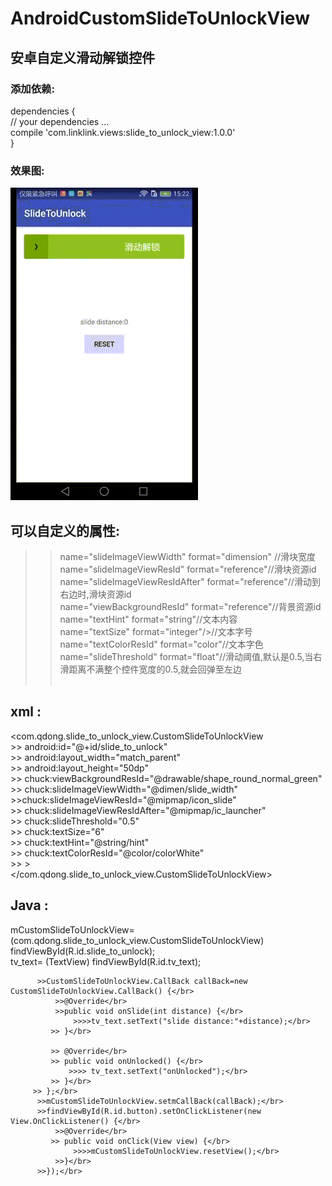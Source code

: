 ﻿# AndroidCustomSlideToUnlockView
## 安卓自定义滑动解锁控件

### 添加依赖:</br>
dependencies {</br>
    // your dependencies ...</br>
   compile 'com.linklink.views:slide_to_unlock_view:1.0.0'</br>
}</br>

### 效果图:</br>

 ![img](https://github.com/506954774/AndroidCustomSlideToUnlockView/blob/master/demo.gif?raw=true)

 ## 可以自定义的属性:</br>
 >>name="slideImageViewWidth" format="dimension" //滑块宽度 </br>
 >>name="slideImageViewResId" format="reference"//滑块资源id </br>
 >>name="slideImageViewResIdAfter" format="reference"//滑动到右边时,滑块资源id </br>
 >>name="viewBackgroundResId" format="reference"//背景资源id</br>
 >>name="textHint" format="string"//文本内容</br>
 >>name="textSize" format="integer"/>//文本字号</br>
 >>name="textColorResId" format="color"//文本字色</br>
 >>name="slideThreshold" format="float"//滑动阈值,默认是0.5,当右滑距离不满整个控件宽度的0.5,就会回弹至左边</br> </br>

 ## xml : </br>
  <com.qdong.slide_to_unlock_view.CustomSlideToUnlockView</br>
            >> android:id="@+id/slide_to_unlock"</br>
            >> android:layout_width="match_parent"</br>
            >> android:layout_height="50dp"</br>
            >> chuck:viewBackgroundResId="@drawable/shape_round_normal_green"</br>
            >> chuck:slideImageViewWidth="@dimen/slide_width"</br>
             >>chuck:slideImageViewResId="@mipmap/icon_slide"</br>
            >> chuck:slideImageViewResIdAfter="@mipmap/ic_launcher"</br>
            >> chuck:slideThreshold="0.5"</br>
            >> chuck:textSize="6"</br>
            >> chuck:textHint="@string/hint"</br>
            >> chuck:textColorResId="@color/colorWhite"</br>
            >> ></br>
         </com.qdong.slide_to_unlock_view.CustomSlideToUnlockView></br>

  ## Java : </br>
  mCustomSlideToUnlockView= (com.qdong.slide_to_unlock_view.CustomSlideToUnlockView) findViewById(R.id.slide_to_unlock);</br>
  tv_text= (TextView) findViewById(R.id.tv_text);</br>

          >>CustomSlideToUnlockView.CallBack callBack=new CustomSlideToUnlockView.CallBack() {</br>
              >>@Override</br>
              >>public void onSlide(int distance) {</br>
                  >>>>tv_text.setText("slide distance:"+distance);</br>
             >> }</br>

             >> @Override</br>
             >> public void onUnlocked() {</br>
                 >>>> tv_text.setText("onUnlocked");</br>
             >> }</br>
         >> };</br>
          >>mCustomSlideToUnlockView.setmCallBack(callBack);</br>
          >>findViewById(R.id.button).setOnClickListener(new View.OnClickListener() {</br>
              >>@Override</br>
             >> public void onClick(View view) {</br>
                  >>>>mCustomSlideToUnlockView.resetView();</br>
              >>}</br>
          >>});</br>